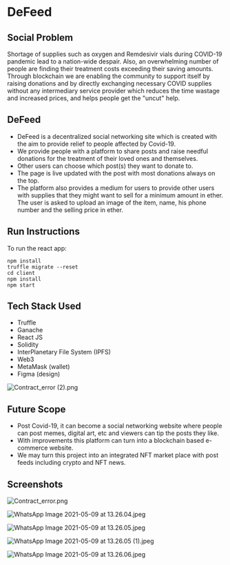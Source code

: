 # DeFeed

## Social Problem

Shortage of supplies such as oxygen and Remdesivir vials during COVID-19 pandemic lead to a nation-wide despair. Also, an overwhelming number of people are finding their treatment costs exceeding their saving amounts.
Through blockchain we are enabling the community to support itself by raising donations and by directly exchanging necessary COVID supplies without any intermediary service provider which reduces the time wastage and increased prices, and helps people get the "uncut" help.

## DeFeed

- DeFeed is a decentralized social networking site which is created with the aim to provide relief to people affected by Covid-19.
- We provide people with a platform to share posts and raise needful donations for the treatment of their loved ones and themselves.
- Other users can choose which post(s) they want to donate to.
- The page is live updated with the post with most donations always on the top.
- The platform also provides a medium for users to provide other users with supplies that they might want to sell for a minimum amount in ether. The user is asked to upload an image of the item, name, his phone number and the selling price in ether.

## Run Instructions

To run the react app: 

```
npm install
truffle migrate --reset
cd client
npm install
npm start
```

## Tech Stack Used

- Truffle
-	Ganache
-	React JS
-	Solidity   
- InterPlanetary File System (IPFS)
-	Web3
- MetaMask (wallet) 
- Figma (design)

![Contract_error (2).png](https://images.zenhubusercontent.com/6096fbff75c041832469625d/d2d1c498-1ee2-4bd6-96cf-f6bc6fed55a5)

## Future Scope

- Post Covid-19, it can become a social networking website where people can post memes, digital art, etc and viewers can tip the posts they like. 
- With improvements this platform can turn into a blockchain based e-commerce website. 
- We may turn this project into an integrated NFT market place with post feeds including crypto and NFT news.

## Screenshots

![Contract_error.png](https://images.zenhubusercontent.com/6096fbff75c041832469625d/7b1af75f-e3c2-47e6-b77c-9ba9fabb3952)

![WhatsApp Image 2021-05-09 at 13.26.04.jpeg](https://images.zenhubusercontent.com/6096fbff75c041832469625d/08b2176c-8422-49de-ba0e-496446cb06f8)

![WhatsApp Image 2021-05-09 at 13.26.05.jpeg](https://images.zenhubusercontent.com/6096fbff75c041832469625d/7bfb70fa-2a02-46d1-9bf4-758076d65883)

![WhatsApp Image 2021-05-09 at 13.26.05 (1).jpeg](https://images.zenhubusercontent.com/6096fbff75c041832469625d/8ccf2dd6-4297-4700-bb0a-19ea55f8f01d)

![WhatsApp Image 2021-05-09 at 13.26.06.jpeg](https://images.zenhubusercontent.com/6096fbff75c041832469625d/c8352d96-e7a9-4e6f-b1b0-995504141be9)
